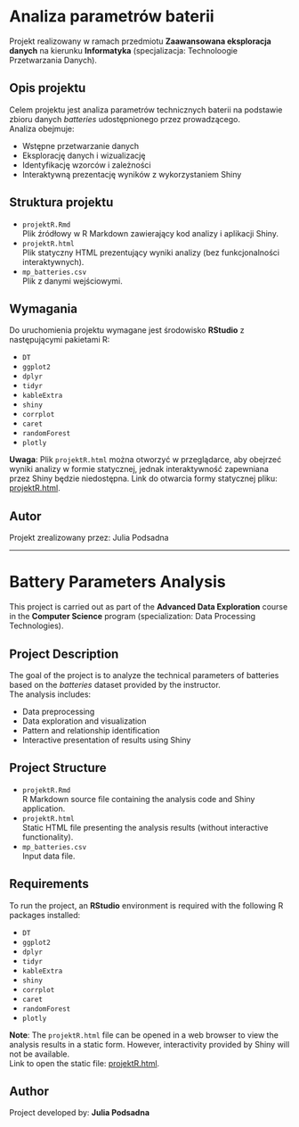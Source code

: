 # Analiza parametrów baterii  
Projekt realizowany w ramach przedmiotu **Zaawansowana eksploracja danych** na kierunku **Informatyka** (specjalizacja: Technoloogie Przetwarzania Danych).  

## Opis projektu  
Celem projektu jest analiza parametrów technicznych baterii na podstawie zbioru danych *batteries* udostępnionego przez prowadzącego.  
Analiza obejmuje:  
- Wstępne przetwarzanie danych  
- Eksplorację danych i wizualizację  
- Identyfikację wzorców i zależności  
- Interaktywną prezentację wyników z wykorzystaniem Shiny  

## Struktura projektu  
- `projektR.Rmd`  
  Plik źródłowy w R Markdown zawierający kod analizy i aplikacji Shiny.  
- `projektR.html`  
  Plik statyczny HTML prezentujący wyniki analizy (bez funkcjonalności interaktywnych).  
- `mp_batteries.csv`  
  Plik z danymi wejściowymi.  

## Wymagania  
Do uruchomienia projektu wymagane jest środowisko **RStudio** z następującymi pakietami R:  
- `DT`  
- `ggplot2`  
- `dplyr`  
- `tidyr`  
- `kableExtra`  
- `shiny`  
- `corrplot`  
- `caret`  
- `randomForest`  
- `plotly`  

**Uwaga**: Plik `projektR.html` można otworzyć w przeglądarce, aby obejrzeć wyniki analizy w formie statycznej, jednak interaktywność zapewniana przez Shiny będzie niedostępna.
Link do otwarcia formy statycznej pliku: [projektR.html](https://gambibambi.github.io/Zaawansowana-Eksploracja-Danych/ProjektR.html).

## Autor
Projekt zrealizowany przez: Julia Podsadna

------------------------------------------------------------------------------------------------------------------------------------------------------------------------------------------------------------------------

# Battery Parameters Analysis

This project is carried out as part of the **Advanced Data Exploration** course in the **Computer Science** program (specialization: Data Processing Technologies).  

## Project Description  
The goal of the project is to analyze the technical parameters of batteries based on the *batteries* dataset provided by the instructor.  
The analysis includes:  
- Data preprocessing  
- Data exploration and visualization  
- Pattern and relationship identification  
- Interactive presentation of results using Shiny  

## Project Structure  
- `projektR.Rmd`  
  R Markdown source file containing the analysis code and Shiny application.  
- `projektR.html`  
  Static HTML file presenting the analysis results (without interactive functionality).  
- `mp_batteries.csv`  
  Input data file.  

## Requirements  
To run the project, an **RStudio** environment is required with the following R packages installed:  
- `DT`  
- `ggplot2`  
- `dplyr`  
- `tidyr`  
- `kableExtra`  
- `shiny`  
- `corrplot`  
- `caret`  
- `randomForest`  
- `plotly`  

**Note**: The `projektR.html` file can be opened in a web browser to view the analysis results in a static form. However, interactivity provided by Shiny will not be available.  
Link to open the static file: [projektR.html](https://gambibambi.github.io/Zaawansowana-Eksploracja-Danych/ProjektR.html).  

## Author  
Project developed by: **Julia Podsadna**
